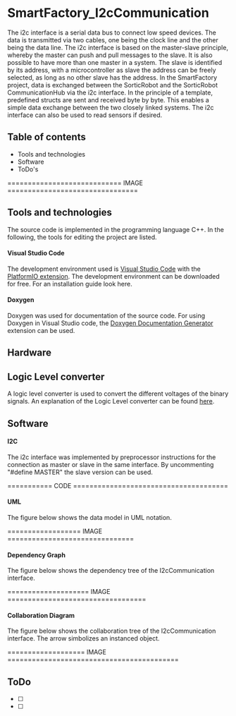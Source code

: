 # SmartFactory_I2cCommunication

The i2c interface is a serial data bus to connect low speed devices. The data is transmitted via two cables, one being the clock line and the other being the data line. The i2c interface is based on the master-slave principle, whereby the master can push and pull messages to the slave. It is also possible to have more than one master in a system. The slave is identified by its address, with a microcontroller as slave the address can be freely selected, as long as no other slave has the address. 
In the SmartFactory project, data is exchanged between the SorticRobot and the SorticRobot CommunicationHub via the i2c interface. In the principle of a template, predefined structs are sent and received byte by byte. This enables a simple data exchange between the two closely linked systems. The i2c interface can also be used to read sensors if desired.

## Table of contents

- Tools and technologies
- Software
- ToDo's

============================ IMAGE ================================

## Tools and technologies

The source code is implemented in the programming language C++. In the following, the tools for editing the project are listed.

#### Visual Studio Code

The development environment used is [Visual Studio Code](https://code.visualstudio.com/) with the [PlatformIO extension](https://docs.platformio.org/en/latest/ide/vscode.html). The development environment can be downloaded for free. For an installation guide look here.  

#### Doxygen

Doxygen was used for documentation of the source code. For using Doxygen in Visual Studio code, the [Doxygen Documentation Generator](https://marketplace.visualstudio.com/items?itemName=cschlosser.doxdocgen) extension can be used.

## Hardware

## Logic Level converter

A logic level converter is used to convert the different voltages of the binary signals. An explanation of the Logic Level converter can be found [here](https://www.instructables.com/id/A-Quick-Guide-on-Logic-Level-Shifting/).

## Software

#### I2C

The i2c interface was implemented by preprocessor instructions for the connection as master or slave in the same interface. By uncommenting "#define MASTER" the slave version can be used.

=========== CODE ======================================

#### UML

The figure below shows the data model in UML notation. 

================== IMAGE ===============================

#### Dependency Graph

The figure below shows the dependency tree of the I2cCommunication interface.


 ==================== IMAGE ==================================
 
 
 
#### Collaboration Diagram

The figure below shows the collaboration tree of the I2cCommunication interface. The arrow simbolizes an instanced object.

=================== IMAGE ==========================================

## ToDo
- [ ]
- [ ]
